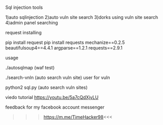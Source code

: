 Sql injection tools

1)auto  sqlinjection
2)auto  vuln site search
3)dorks using vuln site search
4)admin panel searching 

request installing

pip install request
pip install requests
mechanize==0.2.5
beautifulsoup4==4.4.1
argparse==1.2.1
requests==2.9.1

usage

./autosqlmap (waf test)

./search-vnln (auto search vuln site)
user for vuln 

python2 sql.py (auto search vuln sites)


viedo tutorial https://youtu.be/5a7cQdXjyLU

feedback for my facebook account messenger 

>>>https://m.me/TimeHacker98<<<
